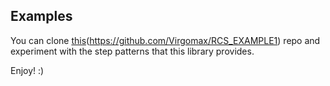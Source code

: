 ## Examples

You can clone [this](https://github.com/Virgomax/RCS_EXAMPLE1)(https://github.com/Virgomax/RCS_EXAMPLE1) repo and experiment with the step patterns that this library provides.

Enjoy! :)
